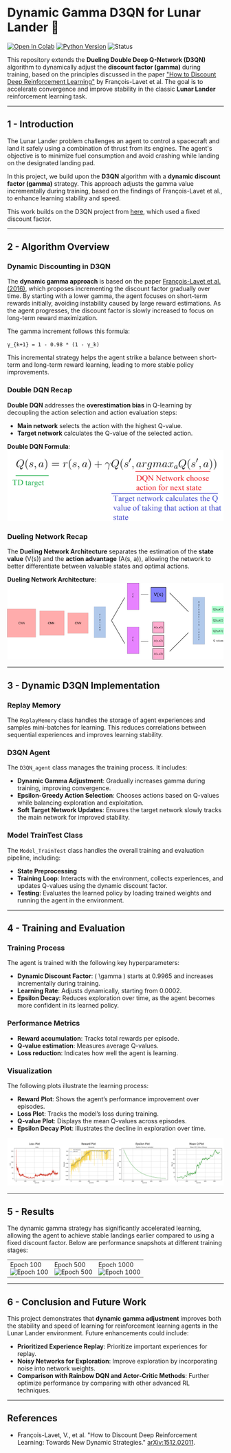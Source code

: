 # **Dynamic Gamma D3QN for Lunar Lander 🚀**

[![Open In Colab](https://colab.research.google.com/assets/colab-badge.svg)](https://colab.research.google.com/drive/1Q7XqiJByW4MvkK4sUE-fAbWin2-XDpz_?usp=sharing)
[![Python Version](https://img.shields.io/badge/Python-3.6%20|%203.7%20|%203.8-blue)](https://www.python.org/downloads/release/python-380/)
![Status](https://img.shields.io/badge/status-active-green)

This repository extends the **Dueling Double Deep Q-Network (D3QN)** algorithm to dynamically adjust the **discount factor (gamma)** during training, based on the principles discussed in the paper ["How to Discount Deep Reinforcement Learning"](https://arxiv.org/pdf/1512.02011) by François-Lavet et al. The goal is to accelerate convergence and improve stability in the classic **Lunar Lander** reinforcement learning task.

---

## **1 - Introduction**

The Lunar Lander problem challenges an agent to control a spacecraft and land it safely using a combination of thrust from its engines. The agent's objective is to minimize fuel consumption and avoid crashing while landing on the designated landing pad.

In this project, we build upon the **D3QN** algorithm with a **dynamic discount factor (gamma)** strategy. This approach adjusts the gamma value incrementally during training, based on the findings of François-Lavet et al., to enhance learning stability and speed.

This work builds on the D3QN project from [here](https://github.com/MahanVeisi8/RL_practices/tree/main/Lunar_Lander/D3QN), which used a fixed discount factor.

---

## **2 - Algorithm Overview**

### **Dynamic Discounting in D3QN**

The **dynamic gamma approach** is based on the paper [François-Lavet et al. (2016)](https://arxiv.org/pdf/1512.02011), which proposes incrementing the discount factor gradually over time. By starting with a lower gamma, the agent focuses on short-term rewards initially, avoiding instability caused by large reward estimations. As the agent progresses, the discount factor is slowly increased to focus on long-term reward maximization.

The gamma increment follows this formula:
```
γ_{k+1} = 1 - 0.98 * (1 - γ_k)
```
This incremental strategy helps the agent strike a balance between short-term and long-term reward learning, leading to more stable policy improvements.

### **Double DQN Recap**

**Double DQN** addresses the **overestimation bias** in Q-learning by decoupling the action selection and action evaluation steps:
- **Main network** selects the action with the highest Q-value.
- **Target network** calculates the Q-value of the selected action.

**Double DQN Formula**:
![Double DQN Formula](assets/double_dqn.png)

### **Dueling Network Recap**

The **Dueling Network Architecture** separates the estimation of the **state value** \(V(s)\) and the **action advantage** \(A(s, a)\), allowing the network to better differentiate between valuable states and optimal actions.

**Dueling Network Architecture**:
![Dueling DQN Architecture](assets/dueling_dqn.png)

---

## **3 - Dynamic D3QN Implementation**

### **Replay Memory**

The `ReplayMemory` class handles the storage of agent experiences and samples mini-batches for learning. This reduces correlations between sequential experiences and improves learning stability.

### **D3QN Agent**

The `D3QN_agent` class manages the training process. It includes:
- **Dynamic Gamma Adjustment**: Gradually increases gamma during training, improving convergence.
- **Epsilon-Greedy Action Selection**: Chooses actions based on Q-values while balancing exploration and exploitation.
- **Soft Target Network Updates**: Ensures the target network slowly tracks the main network for improved stability.

### **Model TrainTest Class**

The `Model_TrainTest` class handles the overall training and evaluation pipeline, including:
- **State Preprocessing**
- **Training Loop**: Interacts with the environment, collects experiences, and updates Q-values using the dynamic discount factor.
- **Testing**: Evaluates the learned policy by loading trained weights and running the agent in the environment.

---

## **4 - Training and Evaluation**

### **Training Process**

The agent is trained with the following key hyperparameters:
- **Dynamic Discount Factor**: \( \gamma \) starts at 0.9965 and increases incrementally during training.
- **Learning Rate**: Adjusts dynamically, starting from 0.0002.
- **Epsilon Decay**: Reduces exploration over time, as the agent becomes more confident in its learned policy.

### **Performance Metrics**
- **Reward accumulation**: Tracks total rewards per episode.
- **Q-value estimation**: Measures average Q-values.
- **Loss reduction**: Indicates how well the agent is learning.

### **Visualization**

The following plots illustrate the learning process:
- **Reward Plot**: Shows the agent’s performance improvement over episodes.
- **Loss Plot**: Tracks the model’s loss during training.
- **Q-value Plot**: Displays the mean Q-values across episodes.
- **Epsilon Decay Plot**: Illustrates the decline in exploration over time.

![Performance Plots](assets/plots.png)

---

## **5 - Results**

The dynamic gamma strategy has significantly accelerated learning, allowing the agent to achieve stable landings earlier compared to using a fixed discount factor. Below are performance snapshots at different training stages:

<table>
  <tr>
    <td>Epoch 100<br><img src="assets/epoch100.gif" alt="Epoch 100" width="240px"></td>
    <td>Epoch 500<br><img src="assets/epoch500.gif" alt="Epoch 500" width="240px"></td>
    <td>Epoch 1000<br><img src="assets/epoch1000.gif" alt="Epoch 1000" width="240px"></td>
  </tr>
</table>

---

## **6 - Conclusion and Future Work**

This project demonstrates that **dynamic gamma adjustment** improves both the stability and speed of learning for reinforcement learning agents in the Lunar Lander environment. Future enhancements could include:
- **Prioritized Experience Replay**: Prioritize important experiences for replay.
- **Noisy Networks for Exploration**: Improve exploration by incorporating noise into network weights.
- **Comparison with Rainbow DQN and Actor-Critic Methods**: Further optimize performance by comparing with other advanced RL techniques.

---

## **References**
- François-Lavet, V., et al. "How to Discount Deep Reinforcement Learning: Towards New Dynamic Strategies." [arXiv:1512.02011](https://arxiv.org/pdf/1512.02011).
